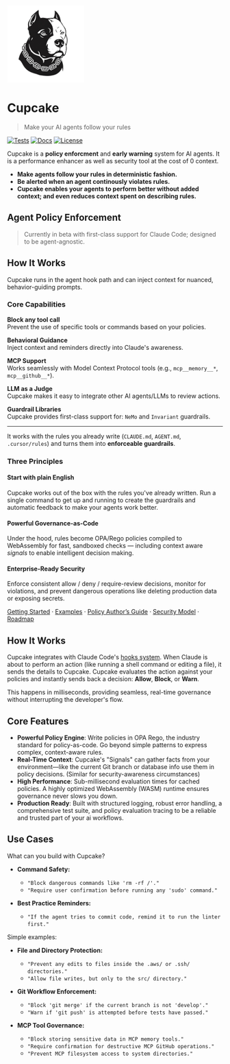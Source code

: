 <p align="left">
  <picture>
    <source srcset="assets/cupcake-dark.png" media="(prefers-color-scheme: dark)">
    <img src="assets/cupcake.png" alt="Cupcake logo" width="180">
  </picture>
</p>

# Cupcake

> Make your AI agents follow your rules

[![Tests](https://img.shields.io/github/actions/workflow/status/eqtylab/cupcake/ci.yml?branch=main&label=tests)](https://github.com/eqtylab/cupcake/actions/workflows/ci.yml)
[![Docs](https://img.shields.io/badge/docs-Start%20here-8A2BE2)](./docs/README.md)
[![License](https://img.shields.io/badge/license-MIT-blue)](LICENSE)

Cupcake is a **policy enforcment** and **early warning** system for AI agents. It is a performance enhancer as well as security tool at the cost of 0 context.

- **Make agents follow your rules in deterministic fashion.**
- **Be alerted when an agent continously violates rules.**
- **Cupcake enables your agents to perform better without added context; and even reduces context spent on describing rules.**

## Agent Policy Enforcement

> Currently in beta with first-class support for Claude Code; designed to be agent-agnostic.

## How It Works

Cupcake runs in the agent hook path and can inject context for nuanced, behavior-guiding prompts.

### Core Capabilities

**Block any tool call**  
Prevent the use of specific tools or commands based on your policies.

**Behavioral Guidance**  
Inject context and reminders directly into Claude's awareness.

**MCP Support**  
Works seamlessly with Model Context Protocol tools (e.g., `mcp__memory__*`, `mcp__github__*`).

**LLM as a Judge**  
Cupcake makes it easy to integrate other AI agents/LLMs to review actions.

**Guardrail Libraries**  
Cupcake provides first-class support for: `NeMo` and `Invariant` guardrails.

---

It works with the rules you already write (`CLAUDE.md`, `AGENT.md`, `.cursor/rules`) and turns them into **enforceable guardrails**.

### Three Principles

#### Start with plain English

Cupcake works out of the box with the rules you've already written. Run a single command to get up and running to create the guardrails and automatic feedback to make your agents work better.

#### Powerful Governance-as-Code

Under the hood, rules become OPA/Rego policies compiled to WebAssembly for fast, sandboxed checks — including context aware _signals_ to enable intelligent decision making.

#### Enterprise-Ready Security

Enforce consistent allow / deny / require-review decisions, monitor for violations, and prevent dangerous operations like deleting production data or exposing secrets.

[Getting Started](#getting-started) · [Examples](./examples) · [Policy Author’s Guide](./POLICIES.md) · [Security Model](./docs/SECURITY.md) · [Roadmap](./ROADMAP.md)

## How It Works

Cupcake integrates with Claude Code's [hooks system](https://docs.anthropic.com/claude-code/docs/hooks-guide). When Claude is about to perform an action (like running a shell command or editing a file), it sends the details to Cupcake. Cupcake evaluates the action against your policies and instantly sends back a decision: **Allow**, **Block**, or **Warn**.

This happens in milliseconds, providing seamless, real-time governance without interrupting the developer's flow.

## Core Features

- **Powerful Policy Engine**: Write policies in OPA Rego, the industry standard for policy-as-code. Go beyond simple patterns to express complex, context-aware rules.
- **Real-Time Context**: Cupcake's "Signals" can gather facts from your environment—like the current Git branch or database info use them in policy decisions. (Similar for security-awareness circumstances)
- **High Performance**: Sub-millisecond evaluation times for cached policies. A highly optimized WebAssembly (WASM) runtime ensures governance never slows you down.
- **Production Ready**: Built with structured logging, robust error handling, a comprehensive test suite, and policy evaluation tracing to be a reliable and trusted part of your ai workflows.

## Use Cases

What can you build with Cupcake?

- **Command Safety:**

  - `"Block dangerous commands like 'rm -rf /'."`
  - `"Require user confirmation before running any 'sudo' command."`

- **Best Practice Reminders:**
  - `"If the agent tries to commit code, remind it to run the linter first."`

Simple examples:

- **File and Directory Protection:**

  - `"Prevent any edits to files inside the .aws/ or .ssh/ directories."`
  - `"Allow file writes, but only to the src/ directory."`

- **Git Workflow Enforcement:**

  - `"Block 'git merge' if the current branch is not 'develop'."`
  - `"Warn if 'git push' is attempted before tests have passed."`

- **MCP Tool Governance:**

  - `"Block storing sensitive data in MCP memory tools."`
  - `"Require confirmation for destructive MCP GitHub operations."`
  - `"Prevent MCP filesystem access to system directories."`
